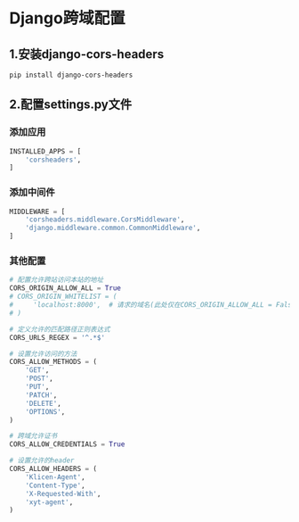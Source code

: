 # Django跨域配置
> [原地址]:(https://blog.csdn.net/mclegend/article/details/81540016)

## 1.安装django-cors-headers

```
pip install django-cors-headers
```

## 2.配置settings.py文件
### 添加应用


```python
INSTALLED_APPS = [
    'corsheaders',
]
```

### 添加中间件
```python
MIDDLEWARE = [
    'corsheaders.middleware.CorsMiddleware',
    'django.middleware.common.CommonMiddleware',
]
```

### 其他配置

```python
# 配置允许跨站访问本站的地址
CORS_ORIGIN_ALLOW_ALL = True
# CORS_ORIGIN_WHITELIST = (
#     'localhost:8000',  # 请求的域名(此处仅在CORS_ORIGIN_ALLOW_ALL = False时有效)
# )

# 定义允许的匹配路径正则表达式
CORS_URLS_REGEX = '^.*$'

# 设置允许访问的方法
CORS_ALLOW_METHODS = (
    'GET',
    'POST',
    'PUT',
    'PATCH',
    'DELETE',
    'OPTIONS',
)

# 跨域允许证书
CORS_ALLOW_CREDENTIALS = True

# 设置允许的header
CORS_ALLOW_HEADERS = (
    'Klicen-Agent',
    'Content-Type',
    'X-Requested-With',
    'xyt-agent',
)
```
